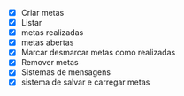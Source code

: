 - [x] Criar metas
- [x] Listar 
 - [x] metas realizadas
 - [x] metas abertas
- [x] Marcar desmarcar metas como realizadas
- [x] Remover metas
- [x] Sistemas de mensagens
- [x] sistema de salvar e carregar metas